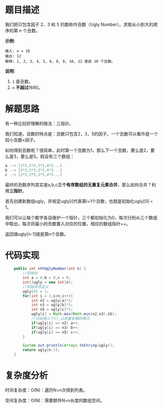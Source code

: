 # 题目描述

我们把只包含因子 2、3 和 5 的数称作丑数（Ugly Number）。求按从小到大的顺序的第 n 个丑数。

**示例:**

```
输入: n = 10
输出: 12
解释: 1, 2, 3, 4, 5, 6, 8, 9, 10, 12 是前 10 个丑数。
```

**说明:** 

1. `1` 是丑数。
2. `n` **不超过**1690。

# 解题思路

有一种比较好理解的做法：三指针。

我们知道，丑数的特点是：丑数只包含2，3，5的因子，一个丑数可以看作是一个较小丑数×因子。

如何得到丑数呢？很简单，此时第一个丑数为1，那么下一个丑数，要么是2，要么是3，要么是5。假设有三个数组：

```java
a --> [1*2,2*2,3*2,4*2...]
b --> [1*3,2*3,3*3,4*3...]
c --> [1*5,2*5,3*5,4*5...]
```

最终的丑数序列其实是a,b,c**三个有序数组的无重复元素合并**，那么如何合并？利用**三指针**。

首先创建新数组ugly，并规定ugly[i]代表第i+1个丑数，也就是初始化ugly[0] = 1。

我们可以让每个数字各自维护一个指针，三个都初始化为0，每次分别从三个数组中取出，每次将最小的丑数置入对应的位置，相应的数组指针++。

返回值ugly[n-1]就是第n个丑数。

# 代码实现

```java
    public int nthUglyNumber(int n) {
        //初始化
        int a = 0,b = 0,c = 0;
        int[]ugly = new int[n];
        //初始状态定义
        ugly[0] = 1;
        for(int i = 1;i<n;i++){
            int n2 = ugly[a]*2;
            int n3 = ugly[b]*3;
            int n5 = ugly[c]*5;
            ugly[i] = Math.min(Math.min(n2,n3),n5);
            //分别用三个if,过滤重复解的情况 
            if(ugly[i] == n2) a++;
            if(ugly[i] == n3) b++;
            if(ugly[i] == n5) c++;
        }

        System.out.println(Arrays.toString(ugly));
        return ugly[n-1];
    }
```

# 复杂度分析

时间复杂度：O(N)：遍历N=n次得到列表。

空间复杂度：O(N)：需要额外N=n长度的数组空间。